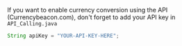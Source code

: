 If you want to enable currency conversion using the API (Currencybeacon.com), don't forget to add your API key in `API_Calling.java`

```java
String apiKey = "YOUR-API-KEY-HERE";
```
